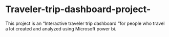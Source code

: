 # Traveler-trip-dashboard-project-
 This project is an “Interactive traveler trip dashboard “for people who travel a lot created and analyzed using Microsoft power bi.
